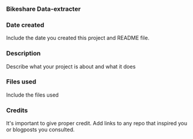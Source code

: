### Bikeshare Data-extracter

### Date created
Include the date you created this project and README file.

### Description
Describe what your project is about and what it does

### Files used
Include the files used

### Credits
It's important to give proper credit. Add links to any repo that inspired you or blogposts you consulted.


